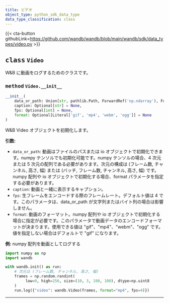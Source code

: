```yaml
---
title: ビデオ
object_type: python_sdk_data_type
data_type_classification: class
---
```


{{< cta-button githubLink=https://github.com/wandb/wandb/blob/main/wandb/sdk/data_types/video.py >}}




## <kbd>class</kbd> `Video`
W&B に動画をログするためのクラスです。

### <kbd>method</kbd> `Video.__init__`

```python
__init__(
    data_or_path: Union[str, pathlib.Path, ForwardRef('np.ndarray'), ForwardRef('TextIO'), ForwardRef('BytesIO')],
    caption: Optional[str] = None,
    fps: Optional[int] = None,
    format: Optional[Literal['gif', 'mp4', 'webm', 'ogg']] = None
)
```

W&B Video オブジェクトを初期化します。



**引数:**
 
 - `data_or_path`:  動画はファイルのパスまたは io オブジェクトで初期化できます。numpy テンソルでも初期化可能です。numpy テンソルの場合、4 次元または 5 次元の配列である必要があります。次元の構成は (フレーム数, チャンネル, 高さ, 幅) または (バッチ, フレーム数, チャンネル, 高さ, 幅) です。numpy 配列や io オブジェクトで初期化する場合、format パラメータを指定する必要があります。
 - `caption`:  動画と一緒に表示するキャプション。
 - `fps`:  生フレームをエンコードする際のフレームレート。デフォルト値は 4 です。このパラメータは、data_or_path が文字列またはバイト列の場合は影響しません。
 - `format`:  動画のフォーマット。numpy 配列や io オブジェクトで初期化する場合に指定が必要です。このパラメータで動画データのエンコードフォーマットが決まります。使用できる値は "gif"、"mp4"、"webm"、"ogg" です。値を指定しない場合はデフォルトで "gif" になります。



**例:**
 numpy 配列を動画としてログする

```python
import numpy as np
import wandb

with wandb.init() as run:
    # 次元は (フレーム数, チャンネル, 高さ, 幅)
    frames = np.random.randint(
         low=0, high=256, size=(10, 3, 100, 100), dtype=np.uint8
    )
    run.log({"video": wandb.Video(frames, format="mp4", fps=4)})
``` 




---